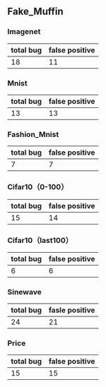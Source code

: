 ## Fake_Muffin

### Imagenet

| total bug | false positive |
| --------- | -------------- |
| 18        | 11             |

### Mnist

| total bug | false positive |
| --------- | -------------- |
| 13        | 13             |

### Fashion_Mnist

| total bug | false positive |
| --------- | -------------- |
| 7         | 7              |

### Cifar10（0-100）

| total bug | false positive |
| --------- | -------------- |
| 15        | 14             |

### Cifar10（last100）

| total bug | false positive |
| --------- | -------------- |
| 6         | 6              |

### Sinewave

| total bug | fasle positive |
| --------- | -------------- |
| 24        | 21             |

### Price

| total bug | false positive |
| --------- | -------------- |
| 15        | 15             |